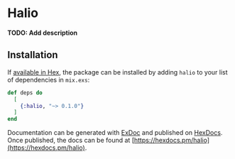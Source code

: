 # Halio

**TODO: Add description**

## Installation

If [available in Hex](https://hex.pm/docs/publish), the package can be installed
by adding `halio` to your list of dependencies in `mix.exs`:

```elixir
def deps do
  [
    {:halio, "~> 0.1.0"}
  ]
end
```

Documentation can be generated with [ExDoc](https://github.com/elixir-lang/ex_doc)
and published on [HexDocs](https://hexdocs.pm). Once published, the docs can
be found at [https://hexdocs.pm/halio](https://hexdocs.pm/halio).

